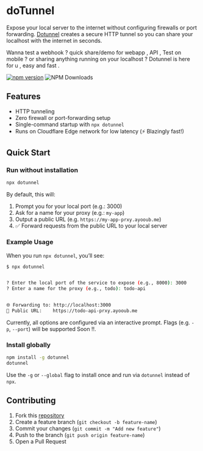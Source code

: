 # doTunnel

Expose your local server to the internet without configuring firewalls or port forwarding. [Dotunnel](https://github.com/jounaidayoub/do) creates a secure HTTP tunnel so you can share your localhost with the internet in seconds. 

Wanna test a webhook ? quick share/demo for webapp , API , Test on mobile ? or sharing anything running on your localhost ? Dotunnel is here for u , easy and fast .

[![npm version](https://badge.fury.io/js/dotunnel.svg)](https://badge.fury.io/js/dotunnel) 
![NPM Downloads](https://img.shields.io/npm/d18m/dotunnel)



## Features

- HTTP tunneling
- Zero firewall or port-forwarding setup
- Single-command startup with `npx dotunnel`
- Runs on Cloudflare Edge network for low latency (⚡ Blazingly fast!)

## Quick Start

### Run without installation

```bash
npx dotunnel
```

By default, this will:

1. Prompt you for your local port (e.g.: 3000)
2. Ask for a name for your proxy (e.g.: `my-app`)
3. Output a public URL (e.g. `https://my-app-prxy.ayooub.me`)
4. ✅ Forward requests from the public URL to your local server

### Example Usage

When you run `npx dotunnel`, you’ll see:

```bash
$ npx dotunnel


? Enter the local port of the service to expose (e.g., 8000): 3000
? Enter a name for the proxy (e.g., todo): todo-api


🌐 Forwarding to: http://localhost:3000
🔗 Public URL:    https://todo-api-prxy.ayooub.me
```

Currently, all options are configured via an interactive prompt. Flags (e.g. `-p`, `--port`) will be supported Soon !!.

### Install globally

```bash
npm install -g dotunnel
dotunnel
```

Use the `-g` or `--global` flag to install once and run via `dotunnel` instead of `npx`.

## Contributing

1. Fork this  [repository](https://github.com/jounaidayoub/dotunnel-client)
2. Create a feature branch (`git checkout -b feature-name`)
3. Commit your changes (`git commit -m "Add new feature"`)
4. Push to the branch (`git push origin feature-name`)
5. Open a Pull Request

